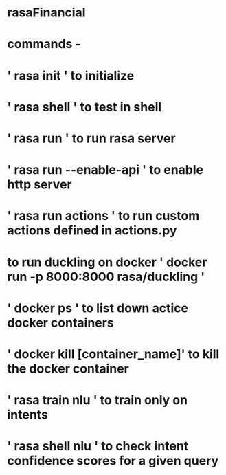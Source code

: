 # rasaFinancial

# commands -

# ' rasa init ' to initialize

# ' rasa shell ' to test in shell

# ' rasa run ' to run rasa server

# ' rasa run --enable-api ' to enable http server

# ' rasa run actions ' to run custom actions defined in actions.py

# to run duckling on docker ' docker run -p 8000:8000 rasa/duckling '

# ' docker ps ' to list down actice docker containers

# ' docker kill [container_name]' to kill the docker container

# ' rasa train nlu ' to train only on intents

# ' rasa shell nlu ' to check intent confidence scores for a given query
